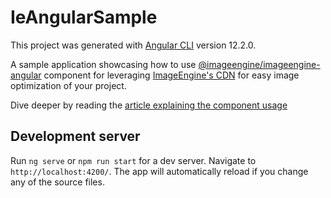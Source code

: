 # IeAngularSample

This project was generated with [Angular CLI](https://github.com/angular/angular-cli) version 12.2.0.

A sample application showcasing how to use [@imageengine/imageengine-angular]() component for leveraging [ImageEngine's CDN](https://https://imageengine.io) for easy image optimization of your project.

Dive deeper by reading the [article explaining the component usage](https://dev.to/mnussbaumer/image-optimization-in-angular)

## Development server

Run `ng serve` or `npm run start` for a dev server. Navigate to `http://localhost:4200/`. The app will automatically reload if you change any of the source files.


